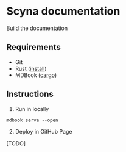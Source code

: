 # Scyna documentation

Build the documentation

## Requirements

- Git
- Rust ([install](https://www.rust-lang.org/tools/install))
- MDBook ([cargo](https://rust-lang.github.io/mdBook/guide/installation.html))

## Instructions

1. Run in locally

```
mdbook serve --open
```

2. Deploy in GitHub Page

[TODO]